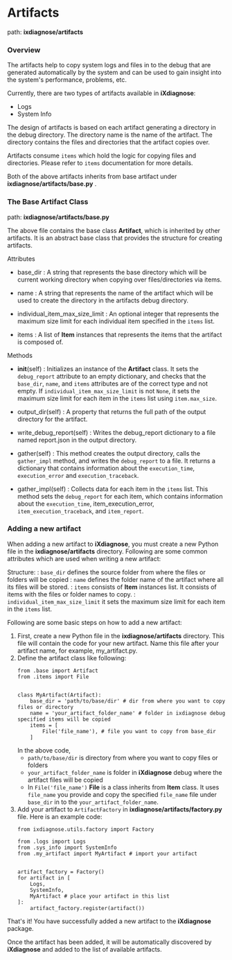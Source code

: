 # Artifacts
path: **ixdiagnose/artifacts**

### Overview
The artifacts help to copy system logs and files in to the debug that are generated automatically by the system
and can be used to gain insight into the system's performance, problems, etc.

Currently, there are two types of artifacts available in **iXdiagnose**:
- Logs
- System Info

The design of artifacts is based on each artifact generating a directory in the debug directory. The directory name is
the name of the artifact. The directory contains the files and directories that the artifact copies over.

Artifacts consume `items` which hold the logic for copying files and directories. Please refer to `items` documentation
for more details.

Both of the above artifacts inherits from base artifact under **ixdiagnose/artifacts/base.py** .

### The Base Artifact Class

path: **ixdiagnose/artifacts/base.py**

The above file contains the base class **Artifact**,
which is inherited by other artifacts. It is an abstract base class that provides the structure for creating artifacts.

Attributes
- base_dir
: A string that represents the base directory which will be current working directory when
copying over files/directories via items.

- name
: A string that represents the name of the artifact which will be used to create the directory
in the artifacts debug directory.

- individual_item_max_size_limit
: An optional integer that represents the maximum size limit for each individual item specified in the `items` list.

- items
: A list of **Item** instances that represents the items that the artifact is composed of.

Methods
- __init__(self)
: Initializes an instance of the **Artifact** class.
It sets the `debug_report` attribute to an empty dictionary, and checks that the `base_dir`, `name`, and `items`
attributes are of the correct type and not empty. If `individual_item_max_size_limit` is not `None`, it sets the
maximum size limit for each item in the `items` list using `item.max_size`.

- output_dir(self)
: A property that returns the full path of the output directory for the artifact.

- write_debug_report(self)
: Writes the debug_report dictionary to a file named report.json in the output directory.

- gather(self)
: This method creates the output directory, calls the `gather_impl` method, and writes the `debug_report` to a file.
It returns a dictionary that contains information about the `execution_time`,
`execution_error` and `execution_traceback`.

- gather_impl(self)
: Collects data for each item in the `items` list. This method sets the `debug_report` for each item, which contains
information about the `execution_time`, item_execution_error, `item_execution_traceback`, and `item_report`.

### Adding a new artifact

When adding a new artifact to **iXdiagnose**, you must create a new Python file in the **ixdiagnose/artifacts**
directory. Following are some common attributes which are used when writing a new artifact:

Structure:
: `base_dir` defines the source folder from where the files or folders will be copied
: `name` defines the folder name of the artifact where all its files will be stored.
: `items` consists of **Item** instances list. It consists of items with the files or folder names to copy.
: `individual_item_max_size_limit` it sets the maximum size limit for each item in the `items` list.

Following are some basic steps on how to add a new artifact:
1. First, create a new Python file in the **ixdiagnose/artifacts** directory. This file will contain the code for your
new artifact. Name this file after your artifact name, for example, my_artifact.py.
2. Define the artifact class like following:
    ```
    from .base import Artifact
    from .items import File
    
    
    class MyArtifact(Artifact):
        base_dir = 'path/to/base/dir' # dir from where you want to copy files or directory
        name = 'your_artifact_folder_name' # folder in ixdiagnose debug specified items will be copied
        items = [
            File('file_name'), # file you want to copy from base_dir
        ]
    ```
   In the above code, 
   - `path/to/base/dir` is directory from where you want to copy files or folders
   - `your_artifact_folder_name` is folder in **iXdiagnose** debug where the artifact files will be copied
   - In `File('file_name')` **File** is a class inherits from **Item** class. It uses `file_name` you provide and copy
     the specified `file_name` file under `base_dir` in to the `your_artifact_folder_name`.
3. Add your artifact to `ArtifactFactory` in **ixdiagnose/artifacts/factory.py** file. Here is an example code:
    ```
    from ixdiagnose.utils.factory import Factory

    from .logs import Logs
    from .sys_info import SystemInfo
    from .my_artifact import MyArtifact # import your artifact
    
    
    artifact_factory = Factory()
    for artifact in [
        Logs,
        SystemInfo,
        MyArtifact # place your artifact in this list
    ]:
        artifact_factory.register(artifact())
    ```

That's it! You have successfully added a new artifact to the **iXdiagnose** package. 

Once the artifact has been added, it will be automatically discovered by **iXdiagnose** and added to the list of
available artifacts.
